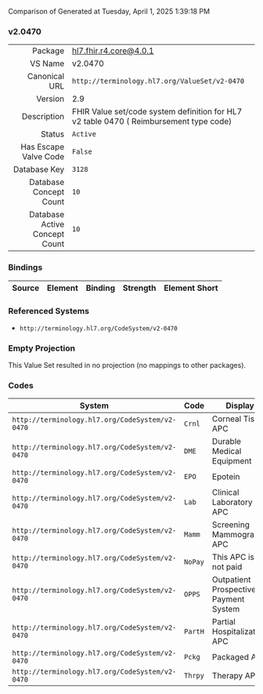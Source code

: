 Comparison of 
Generated at Tuesday, April 1, 2025 1:39:18 PM

### v2.0470

|      |     |
| ---: | --- |
| Package | hl7.fhir.r4.core@4.0.1 |
| VS Name | v2.0470 |
| Canonical URL | `http://terminology.hl7.org/ValueSet/v2-0470` |
| Version | 2.9 |
| Description | FHIR Value set/code system definition for HL7 v2 table 0470 ( Reimbursement type code) |
| Status | `Active` |
| Has Escape Valve Code | `False` |
| Database Key | `3128` |
| Database Concept Count | `10` |
| Database Active Concept Count | `10` |
### Bindings

| Source | Element | Binding | Strength | Element Short |
| ------ | ------- | ------- | -------- | ------------- |

### Referenced Systems

* `http://terminology.hl7.org/CodeSystem/v2-0470`
### Empty Projection

This Value Set resulted in no projection (no mappings to other packages).

### Codes

| System | Code | Display |
| ------ | ---- | ------- |
| `http://terminology.hl7.org/CodeSystem/v2-0470` | `Crnl` | Corneal Tissue APC |
| `http://terminology.hl7.org/CodeSystem/v2-0470` | `DME` | Durable Medical Equipment |
| `http://terminology.hl7.org/CodeSystem/v2-0470` | `EPO` | Epotein |
| `http://terminology.hl7.org/CodeSystem/v2-0470` | `Lab` | Clinical Laboratory APC |
| `http://terminology.hl7.org/CodeSystem/v2-0470` | `Mamm` | Screening Mammography APC |
| `http://terminology.hl7.org/CodeSystem/v2-0470` | `NoPay` | This APC is not paid |
| `http://terminology.hl7.org/CodeSystem/v2-0470` | `OPPS` | Outpatient Prospective Payment System |
| `http://terminology.hl7.org/CodeSystem/v2-0470` | `PartH` | Partial Hospitalization APC |
| `http://terminology.hl7.org/CodeSystem/v2-0470` | `Pckg` | Packaged APC |
| `http://terminology.hl7.org/CodeSystem/v2-0470` | `Thrpy` | Therapy APC |
